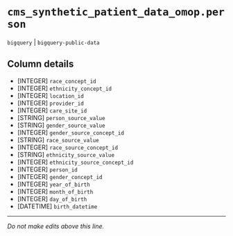 # `cms_synthetic_patient_data_omop.person`
`bigquery` | `bigquery-public-data`

## Column details
* [INTEGER]   `race_concept_id`
* [INTEGER]   `ethnicity_concept_id`
* [INTEGER]   `location_id`
* [INTEGER]   `provider_id`
* [INTEGER]   `care_site_id`
* [STRING]    `person_source_value`
* [STRING]    `gender_source_value`
* [INTEGER]   `gender_source_concept_id`
* [STRING]    `race_source_value`
* [INTEGER]   `race_source_concept_id`
* [STRING]    `ethnicity_source_value`
* [INTEGER]   `ethnicity_source_concept_id`
* [INTEGER]   `person_id`
* [INTEGER]   `gender_concept_id`
* [INTEGER]   `year_of_birth`
* [INTEGER]   `month_of_birth`
* [INTEGER]   `day_of_birth`
* [DATETIME]  `birth_datetime`

-------------------------------------------------------------------------------
*Do not make edits above this line.*
